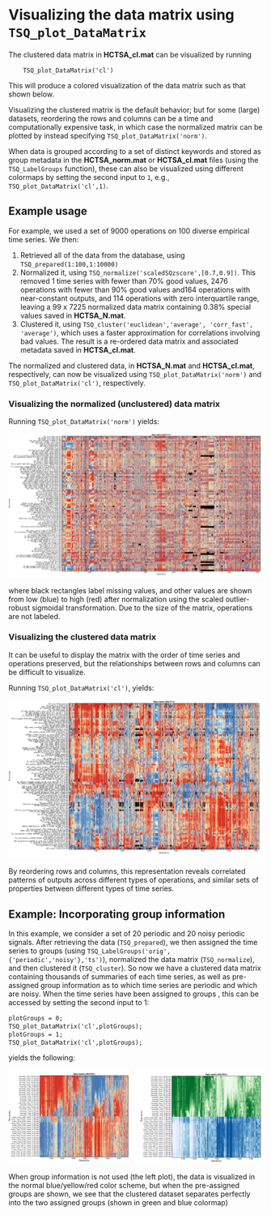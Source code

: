 # Visualizing the data matrix using `TSQ_plot_DataMatrix`
<!--{#sec:visualizing}-->

<!--There are many tasks that involve understanding the rich structure contained in data matrices by visualizing them.-->
<!--In this section we describe some basic tools we have developed to visualize the behavior of time series and operations in the data matrix.-->

<!--### Visualizing the data matrix using -->
<!--{#sec:visDatamatrix}-->

The clustered data matrix in **HCTSA_cl.mat** can be visualized by running

        TSQ_plot_DataMatrix('cl')

This will produce a colored visualization of the data matrix such as that shown below.

Visualizing the clustered matrix is the default behavior; but for some (large) datasets, reordering the rows and columns can be a time and computationally expensive task, in which case the normalized matrix can be plotted by instead specifying `TSQ_plot_DataMatrix('norm')`.

When data is grouped according to a set of distinct keywords and stored as group metadata in the **HCTSA_norm.mat** or **HCTSA_cl.mat** files (using the `TSQ_LabelGroups` function), these can also be visualized using different colormaps by setting the second input to `1`, e.g., `TSQ_plot_DataMatrix('cl',1)`.

## Example usage

For example, we used a set of 9000 operations on 100 diverse empirical time series.
We then:
1. Retrieved all of the data from the database, using `TSQ_prepared(1:100,1:10000)`
2. Normalized it, using `TSQ_normalize('scaledSQzscore',[0.7,0.9])`. This removed 1 time series with fewer than 70% good values, 2476 operations with fewer than 90% good values and164 operations with near-constant outputs, and 114 operations with zero interquartile range, leaving a 99 x 7225 normalized data matrix containing 0.38% special values saved in **HCTSA_N.mat**.
3. Clustered it, using `TSQ_cluster('euclidean','average', 'corr_fast', 'average')`, which uses a faster approximation for correlations involving bad values. The result is a re-ordered data matrix and associated metadata saved in **HCTSA_cl.mat**.

The normalized and clustered data, in **HCTSA_N.mat** and **HCTSA_cl.mat**, respectively, can now be visualized using `TSQ_plot_DataMatrix('norm')` and `TSQ_plot_DataMatrix('cl')`, respectively.

### Visualizing the normalized (unclustered) data matrix
Running `TSQ_plot_DataMatrix('norm')` yields:

![](normalized_data_matrix.png)

where black rectangles label missing values, and other values are shown from low (blue) to high (red) after normalization using the scaled outlier-robust sigmoidal transformation.
Due to the size of the matrix, operations are not labeled.

### Visualizing the clustered data matrix

It can be useful to display the matrix with the order of time series and operations preserved, but the relationships between rows and columns can be difficult to visualize.

Running `TSQ_plot_DataMatrix('cl')`, yields:

![](clustered_data_matrix.png)

By reordering rows and columns, this representation reveals correlated patterns of outputs across different types of operations, and similar sets of properties between different types of time series.

## Example: Incorporating group information

In this example, we consider a set of 20 periodic and 20 noisy periodic signals.
After retrieving the data (`TSQ_prepared`), we then assigned the time series to groups (using `TSQ_LabelGroups('orig',{'periodic','noisy'},'ts')`), normalized the data matrix (`TSQ_normalize`), and then clustered it (`TSQ_cluster`).
So now we have a clustered data matrix containing thousands of summaries of each time series, as well as pre-assigned group information as to which time series are periodic and which are noisy.
When the time series have been assigned to groups , this can be accessed by setting the second input to 1:

    plotGroups = 0;
    TSQ_plot_DataMatrix('cl',plotGroups);
    plotGroups = 1;
    TSQ_plot_DataMatrix('cl',plotGroups);
    
yields the following:

![](plot_DataMatrix_grouped.png)

When group information is not used (the left plot), the data is visualized in the normal blue/yellow/red color scheme, but when the pre-assigned groups are shown, we see that the clustered dataset separates perfectly into the two assigned groups (shown in green and blue colormap)